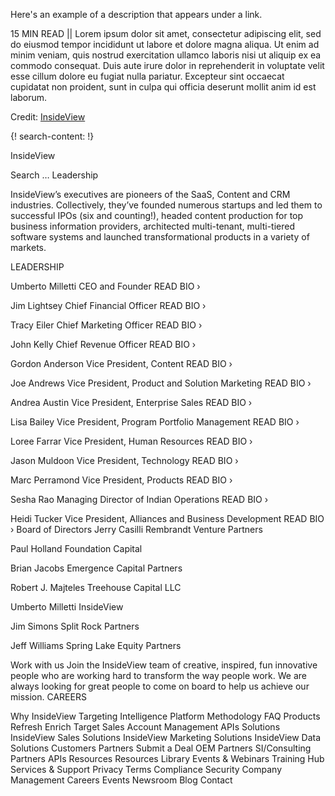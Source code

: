 Here's an example of a description that appears under a link.

15 MIN READ || Lorem ipsum dolor sit amet, consectetur adipiscing elit, sed do eiusmod tempor incididunt ut labore et dolore magna aliqua. Ut enim ad minim veniam, quis nostrud exercitation ullamco laboris nisi ut aliquip ex ea commodo consequat. Duis aute irure dolor in reprehenderit in voluptate velit esse cillum dolore eu fugiat nulla pariatur. Excepteur sint occaecat cupidatat non proident, sunt in culpa qui officia deserunt mollit anim id est laborum.

Credit: [InsideView](https://www.insideview.com/)

{! search-content: !}

  InsideView

Search …
Leadership

InsideView’s executives are pioneers of the SaaS, Content and CRM industries. Collectively, they’ve founded numerous startups and led them to successful IPOs (six and counting!), headed content production for top business information providers, architected multi-tenant, multi-tiered software systems and launched transformational products in a variety of markets.


LEADERSHIP

Umberto Milletti
CEO and Founder
READ BIO ›

Jim Lightsey
Chief Financial Officer
READ BIO ›

Tracy Eiler
Chief Marketing Officer
READ BIO ›

John Kelly
Chief Revenue Officer
READ BIO ›

Gordon Anderson
Vice President, Content
READ BIO ›

Joe Andrews
Vice President, Product and Solution Marketing
READ BIO ›

Andrea Austin
Vice President, Enterprise Sales
READ BIO ›

Lisa Bailey
Vice President, Program Portfolio Management
READ BIO ›

Loree Farrar
Vice President, Human Resources
READ BIO ›

Jason Muldoon
Vice President, Technology
READ BIO ›

Marc Perramond
Vice President, Products
READ BIO ›

Sesha Rao
Managing Director of Indian Operations
READ BIO ›

Heidi Tucker
Vice President, Alliances and Business Development
READ BIO ›
Board of Directors
Jerry Casilli
Rembrandt
Venture Partners
  
Paul Holland
Foundation
Capital
  
Brian Jacobs
Emergence
Capital Partners
  
Robert J. Majteles
Treehouse
Capital LLC
 
  
Umberto Milletti
InsideView
  
Jim Simons
Split Rock
Partners
  
Jeff Williams
Spring Lake
Equity Partners


Work with us
Join the InsideView team of creative, inspired, fun innovative people who are working hard to transform the way people work. We are always looking for great people to come on board to help us achieve our mission.
CAREERS


Why InsideView
Targeting Intelligence
Platform
Methodology
FAQ
Products
Refresh
Enrich
Target
Sales
Account Management
APIs
Solutions
InsideView Sales Solutions
InsideView Marketing Solutions
InsideView Data Solutions
Customers
Partners
Submit a Deal
OEM Partners
SI/Consulting Partners
APIs
Resources
Resources Library
Events & Webinars
Training Hub 
Services & Support
Privacy
Terms
Compliance
Security
Company
Management
Careers
Events
Newsroom
Blog
Contact
  
